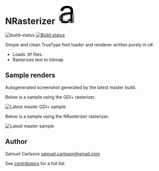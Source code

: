# NRasterizer ![icon](icon.png "NOpenType icon")

![build-status](https://travis-ci.org/vidstige/NRasterizer.svg?branch=master) [![Build status](https://ci.appveyor.com/api/projects/status/0gg08fxwjrvtg6r1/branch/master?svg=true)](https://ci.appveyor.com/project/vidstige/nrasterizer/branch/master)

Simple and clean TrueType font loader and renderer written purely in c#.

 * Loads .ttf files.
 * Rasterizes text to bitmap

## Sample renders
Autogenerated screenshot generated by the latest master build.

Below is a sample using the GDI+ rasterizer.

![Latest master GDI+ sample](https://s3-us-west-2.amazonaws.com/nrasterizer-artifacts/master/samples/gdi/cefhijl.png "Latest master GDI+ sample")

Below is a sample using the NRasterizer rasterizer.

![Latest master sample](https://s3-us-west-2.amazonaws.com/nrasterizer-artifacts/master/samples/clfx.png "Latest master sample")

## Author
Samuel Carlsson <samuel.carlsson@gmail.com>

See [contributors](https://github.com/vidstige/nrasterizer/graphs/contributors) for a full list.
